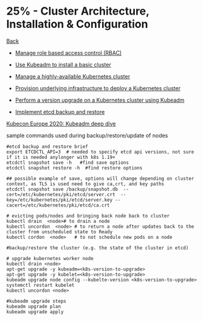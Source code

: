 # 25% - Cluster Architecture, Installation & Configuration
[Back](../README.md)

* [Manage role based access control (RBAC)](https://kubernetes.io/docs/reference/access-authn-authz/rbac/)

* [Use Kubeadm to install a basic cluster](https://kubernetes.io/docs/setup/production-environment/tools/kubeadm/create-cluster-kubeadm/)

* [Manage a highly-available Kubernetes cluster](https://kubernetes.io/docs/setup/production-environment/tools/kubeadm/high-availability/)

* [Provision underlying infrastructure to deploy a Kubernetes cluster](https://kubernetes.io/docs/setup/production-environment/tools/kubeadm/install-kubeadm/)

* [Perform a version upgrade on a Kubernetes cluster using Kubeadm](https://kubernetes.io/docs/reference/setup-tools/kubeadm/kubeadm-upgrade/)

* [Implement etcd backup and restore](https://kubernetes.io/docs/tasks/administer-cluster/configure-upgrade-etcd/#backing-up-an-etcd-cluster)

[Kubecon Europe 2020: Kubeadm deep dive](https://www.youtube.com/watch?v=DhsFfNSIrQ4&feature=youtu.be)

sample commands used during backup/restore/update of nodes

```
#etcd backup and restore brief
export ETCDCTL_API=3  # needed to specify etcd api versions, not sure if it is needed anylonger with k8s 1.19+
etcdctl snapshot save -h   #find save options
etcdctl snapshot restore -h  #find restore options

## possible example of save, options will change depending on cluster context, as TLS is used need to give ca,crt, and key paths
etcdctl snapshot save /backup/snapshot.db  --cert=/etc/kubernetes/pki/etcd/server.crt  --key=/etc/kubernetes/pki/etcd/server.key --cacert=/etc/kubernetes/pki/etcd/ca.crt

# evicting pods/nodes and bringing back node back to cluster
kubectl drain  <node># to drain a node
kubectl uncordon  <node> # to return a node after updates back to the cluster from unscheduled state to Ready
kubectl cordon  <node>   # to not schedule new pods on a node

#backup/restore the cluster (e.g. the state of the cluster in etcd)

# upgrade kubernetes worker node
kubectl drain <node>
apt-get upgrade -y kubeadm=<k8s-version-to-upgrade>
apt-get upgrade -y kubelet=<k8s-version-to-upgrade>
kubeadm upgrade node config --kubelte-version <k8s-version-to-upgrade>
systemctl restart kubelet
kubectl uncordon <node>

#kubeadm upgrade steps
kubeadm upgrade plan
kubeadm upgrade apply
```